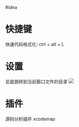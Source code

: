 #idea 

# 快捷键

快速代码格式化: ctrl + alt + L

# 设置

总是跳转到当前窗口文件的目录
![](Pasted%20image%2020250108140644.png)

# 插件

源码分析插件 xcodemap
